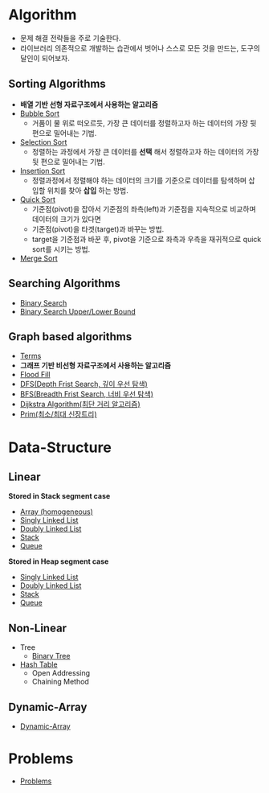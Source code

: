 # Algorithm
- 문제 해결 전략들을 주로 기술한다.
- 라이브러리 의존적으로 개발하는 습관에서 벗어나 스스로 모든 것을 만드는, 도구의 달인이 되어보자.

## Sorting Algorithms
- **배열 기반 선형 자료구조에서 사용하는 알고리즘**
- [Bubble Sort](https://github.com/csyouk/algorithm_datastructure/blob/master/Sorting-Algorithms/BubbleSort.md)
  - 거품이 물 위로 떠오르듯, 가장 큰 데이터를 정렬하고자 하는 데이터의 가장 뒷 편으로 밀어내는 기법.
- [Selection Sort](https://github.com/csyouk/algorithm_datastructure/blob/master/Sorting-Algorithms/SelectionSort.md)
  - 정렬하는 과정에서 가장 큰 데이터를 **선택** 해서 정렬하고자 하는 데이터의 가장 뒷 편으로 밀어내는 기법.
- [Insertion Sort](https://github.com/csyouk/algorithm_datastructure/blob/master/Sorting-Algorithms/InsertionSort.md)
  - 정렬과정에서 정렬해야 하는 데이터의 크기를 기준으로 데이터를 탐색하며 삽입할 위치를 찾아 **삽입** 하는 방법.
- [Quick Sort](https://github.com/csyouk/algorithm_datastructure/blob/master/Sorting-Algorithms/QuickSort.md)
  - 기준점(pivot)을 잡아서 기준점의 좌측(left)과 기준점을 지속적으로 비교하며 데이터의 크기가 있다면
  - 기준점(pivot)을 타겟(target)과 바꾸는 방법.
  - target을 기준점과 바꾼 후, pivot을 기준으로 좌측과 우측을 재귀적으로 quick sort를 시키는 방법.
- [Merge Sort](./Sorting-Algorithms/MergeSort.md)

## Searching Algorithms
- [Binary Search](./Searching-Algorithms/BinarySearch.md)
- [Binary Search Upper/Lower Bound](./Searching-Algorithms/BinarySearchUpperLowerBound.md)

## Graph based algorithms
- [Terms](https://github.com/csyouk/algorithm_datastructure/blob/master/Graph-Base/Terms.md)
- **그래프 기반 비선형 자료구조에서 사용하는 알고리즘**
- [Flood Fill](https://github.com/csyouk/algorithm_datastructure/blob/master/Techinic/FloodFill.md)
- [DFS(Depth Frist Search, 깊이 우선 탐색)](https://github.com/csyouk/algorithm_datastructure/blob/master/Techinic/DFS.md)
- [BFS(Breadth Frist Search, 너비 우선 탐색)](https://github.com/csyouk/algorithm_datastructure/blob/master/Techinic/BFS.md)
- [Dijkstra Algorithm(최단 거리 알고리즘)](https://github.com/csyouk/algorithm_datastructure/blob/master/Techinic/Dijkstra.md)
- [Prim(최소/최대 신장트리)](https://github.com/csyouk/algorithm_datastructure/blob/master/Techinic/Prim.md)

# Data-Structure

## Linear
**Stored in Stack segment case**   
- [Array (homogeneous)](https://github.com/csyouk/algorithm_datastructure/blob/master/Data-Structure/Linear/Array.md)
- [Singly Linked List](https://github.com/csyouk/algorithm_datastructure/blob/master/Data-Structure/Linear/Stack-Segment/SinglyLinkedList.md)
- [Doubly Linked List](https://github.com/csyouk/algorithm_datastructure/blob/master/Data-Structure/Linear/Stack-Segment/DoublyLinkedList.md)
- [Stack](https://github.com/csyouk/algorithm_datastructure/blob/master/Data-Structure/Linear/Stack-Segment/Stack.md)
- [Queue](https://github.com/csyouk/algorithm_datastructure/blob/master/Data-Structure/Linear/Stack-Segment/Queue.md)

**Stored in Heap segment case**
- [Singly Linked List](https://github.com/csyouk/algorithm_datastructure/blob/master/Data-Structure/Linear/Heap-Segment/SinglyLinkedList.md)
- [Doubly Linked List](https://github.com/csyouk/algorithm_datastructure/blob/master/Data-Structure/Linear/Heap-Segment/DoublyLinkedList.md)
- [Stack](https://github.com/csyouk/algorithm_datastructure/blob/master/Data-Structure/Linear/Heap-Segment/Stack.md)
- [Queue](https://github.com/csyouk/algorithm_datastructure/blob/master/Data-Structure/Linear/Heap-Segment/Queue.md)

## Non-Linear
- Tree
  - [Binary Tree](https://github.com/csyouk/algorithm_datastructure/blob/master/Data-Structure/Non-Linear/BinaryTree.md)
- [Hash Table](https://github.com/csyouk/algorithm_datastructure/blob/master/Data-Structure/Non-Linear/HashTable.md)
  - Open Addressing
  - Chaining Method

## Dynamic-Array
- [Dynamic-Array](./Data-Structure/Dynamic-Array/dynamic-array.md)

# Problems
- [Problems](./Problems/Problems.md)
